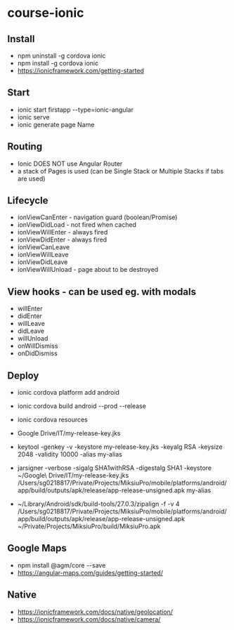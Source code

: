 # course-ionic

## Install

- npm uninstall -g cordova ionic
- npm install -g cordova ionic
- https://ionicframework.com/getting-started

## Start

- ionic start firstapp --type=ionic-angular
- ionic serve
- ionic generate page Name

## Routing

- Ionic DOES NOT use Angular Router
- a stack of Pages is used (can be Single Stack or Multiple Stacks if tabs are used)

## Lifecycle

- ionViewCanEnter - navigation guard (boolean/Promise) 
- ionViewDidLoad - not fired when cached
- ionViewWillEnter - always fired
- ionViewDidEnter - always fired
- ionViewCanLeave
- ionViewWillLeave 
- ionViewDidLeave 
- ionViewWillUnload - page about to be destroyed

## View hooks - can be used eg. with modals

- willEnter
- didEnter
- willLeave
- didLeave
- willUnload
- onWillDismiss
- onDidDismiss 

## Deploy

- ionic cordova platform add android
- ionic cordova build android --prod --release

- ionic cordova resources 

- Google Drive/IT/my-release-key.jks
- keytool -genkey -v -keystore my-release-key.jks -keyalg RSA -keysize 2048 -validity 10000 -alias my-alias

- jarsigner -verbose -sigalg SHA1withRSA -digestalg SHA1 -keystore ~/Google\ Drive/IT/my-release-key.jks /Users/sg0218817/Private/Projects/MiksiuPro/mobile/platforms/android/app/build/outputs/apk/release/app-release-unsigned.apk my-alias

- ~/Library/Android/sdk/build-tools/27.0.3/zipalign -f -v 4 /Users/sg0218817/Private/Projects/MiksiuPro/mobile/platforms/android/app/build/outputs/apk/release/app-release-unsigned.apk ~/Private/Projects/MiksiuPro/build/MiksiuPro.apk


## Google Maps

- npm install @agm/core --save
- https://angular-maps.com/guides/getting-started/


## Native

- https://ionicframework.com/docs/native/geolocation/
- https://ionicframework.com/docs/native/camera/
